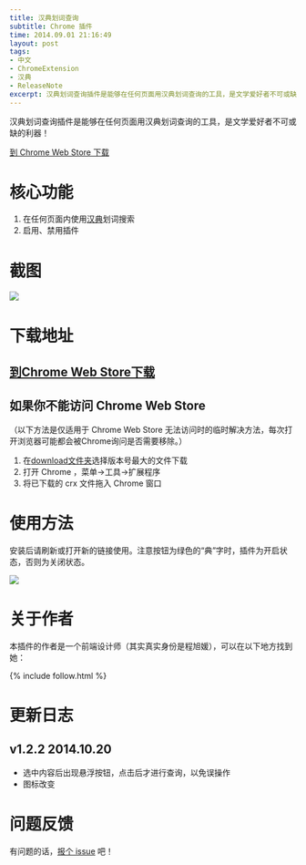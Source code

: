 ```yaml
---
title: 汉典划词查询
subtitle: Chrome 插件
time: 2014.09.01 21:16:49
layout: post
tags:
- 中文
- ChromeExtension
- 汉典
- ReleaseNote
excerpt: 汉典划词查询插件是能够在任何页面用汉典划词查询的工具，是文学爱好者不可或缺的利器！<a href="https://chrome.google.com/webstore/detail/%E6%B1%89%E5%85%B8%E5%88%92%E8%AF%8D%E6%9F%A5%E8%AF%A2/pjcmbkecgompjciiingblpjhabmjonkb" target="_blank" onclick="_gaq.push(['_trackEvent', 'ToChromeStore', 'handian', window.location.pathname]);">到 Chrome Web Store 下载</a>
---
```


汉典划词查询插件是能够在任何页面用汉典划词查询的工具，是文学爱好者不可或缺的利器！

<p class="no-indent"><a class="button" href="https://chrome.google.com/webstore/detail/%E6%B1%89%E5%85%B8%E5%88%92%E8%AF%8D%E6%9F%A5%E8%AF%A2/pjcmbkecgompjciiingblpjhabmjonkb" target="_blank" onclick="_gaq.push(['_trackEvent', 'ToChromeStore', 'handian', window.location.pathname]);">到 Chrome Web Store 下载</a></p>

# 核心功能

1. 在任何页面内使用<a href="http://www.zdic.net/" target="_blank">汉典</a>划词搜索
2. 启用、禁用插件

# 截图

<img src="{{ site.url }}/img/loading.gif" data-src="https://raw.githubusercontent.com/Ovilia/handian-chrome-extension/master/res/screenshoot.png" />

# 下载地址

## <a href="https://chrome.google.com/webstore/detail/%E6%B1%89%E5%85%B8%E5%88%92%E8%AF%8D%E6%9F%A5%E8%AF%A2/pjcmbkecgompjciiingblpjhabmjonkb" target="_blank" onclick="_gaq.push(['_trackEvent', 'ToChromeStore', 'handian', window.location.pathname]);">到Chrome Web Store下载</a>

## 如果你不能访问 Chrome Web Store

（以下方法是仅适用于 Chrome Web Store 无法访问时的临时解决方法，每次打开浏览器可能都会被Chrome询问是否需要移除。）

1. 在<a href="https://github.com/Ovilia/handian-chrome-extension/tree/master/download">download文件夹</a>选择版本号最大的文件下载
2. 打开 Chrome ，菜单->工具->扩展程序
3. 将已下载的 crx 文件拖入 Chrome 窗口

# 使用方法

安装后请刷新或打开新的链接使用。注意按钮为绿色的“典”字时，插件为开启状态，否则为关闭状态。

<img src="{{ site.url }}/img/loading.gif" data-src="https://raw.githubusercontent.com/Ovilia/handian-chrome-extension/master/res/screenshoot-1.png" />

# 关于作者

本插件的作者是一个前端设计师（其实真实身份是程旭媛），可以在以下地方找到她：

{% include follow.html %}

#  更新日志

## v1.2.2 2014.10.20

- 选中内容后出现悬浮按钮，点击后才进行查询，以免误操作
- 图标改变

# 问题反馈

有问题的话，<a href="https://github.com/Ovilia/handian-chrome-extension/issues/new">报个 issue</a> 吧！
